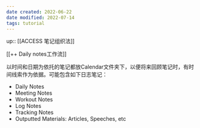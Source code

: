 ```yaml
---
date created: 2022-06-22
date modified: 2022-07-14
tags: tutorial
---
```


up:: [[ACCESS 笔记组织法]]

[[++ Daily notes工作流]]

以时间和日期为依托的笔记都放Calendar文件夹下，以便将来回顾笔记时，有时间线索作为依据。可能包含如下日志笔记：

- Daily Notes
- Meeting Notes
- Workout Notes
- Log Notes
- Tracking Notes
- Outputted Materials: Articles, Speeches, etc
